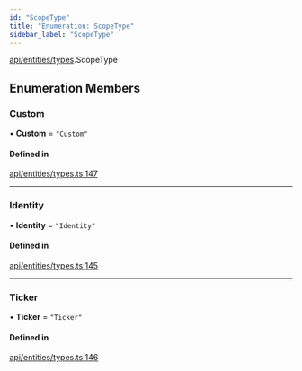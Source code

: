```yaml
---
id: "ScopeType"
title: "Enumeration: ScopeType"
sidebar_label: "ScopeType"
---
```


[api/entities/types](../../../../../modules/API/Entities/Types/Types.md).ScopeType

## Enumeration Members

### Custom

• **Custom** = ``"Custom"``

#### Defined in

[api/entities/types.ts:147](https://github.com/PolymeshAssociation/polymesh-sdk/blob/978e4ded6/src/api/entities/types.ts#L147)

___

### Identity

• **Identity** = ``"Identity"``

#### Defined in

[api/entities/types.ts:145](https://github.com/PolymeshAssociation/polymesh-sdk/blob/978e4ded6/src/api/entities/types.ts#L145)

___

### Ticker

• **Ticker** = ``"Ticker"``

#### Defined in

[api/entities/types.ts:146](https://github.com/PolymeshAssociation/polymesh-sdk/blob/978e4ded6/src/api/entities/types.ts#L146)
